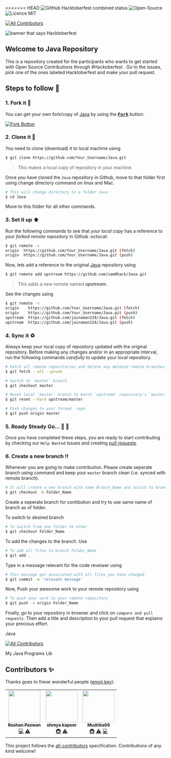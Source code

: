 <<<<<<< HEAD
![GitHub Hacktoberfest combined status](https://img.shields.io/github/hacktoberfest/2020/msandfor/10-Easy-Steps?style=for-the-badge)
![Open-Source](https://img.shields.io/badge/Open%20Source-Good%20First%20Issue-blue?style=for-the-badge)
![Licence MIT](https://img.shields.io/github/license/msandfor/10-easy-steps?style=for-the-badge)
<!-- ALL-CONTRIBUTORS-BADGE:START - Do not remove or modify this section -->
[![All Contributors](https://img.shields.io/badge/all_contributors-7-orange.svg?style=flat-square)](#contributors-)
<!-- ALL-CONTRIBUTORS-BADGE:END -->

<img src="https://github.com/msandfor/10-Easy-Steps/blob/master/assets/HF2020%20Events%201600x400%20Centered.png" alt="banner that says Hacktoberfest">

## Welcome to Java Repository

This is a repository created for the participants who wants to get started with Open Source Contributions through #Hackoberfest .
Go to the issues, pick one of the ones labeled Hacktoberfest and make your pull request.

## Steps to follow :scroll:

### 1. Fork it :fork_and_knife:

You can get your own fork/copy of [Java](https://github.com/sam0hack/Java) by using the <a href="https://github.com/sam0hack/Java/new/master?readme=1#fork-destination-box"><kbd><b>Fork</b></kbd></a> button.

 [![Fork Button](https://help.github.com/assets/images/help/repository/fork_button.jpg)](https://github.com/sam0hack/Java)

### 2. Clone it :busts_in_silhouette:

You need to clone (download) it to local machine using

```sh
$ git clone https://github.com/Your_Username/Java.git
```

> This makes a local copy of repository in your machine.

Once you have cloned the `Java` repository in Github, move to that folder first using change directory command on linux and Mac.

```sh
# This will change directory to a folder Java
$ cd Java
```

Move to this folder for all other commands.

### 3. Set it up :arrow_up:

Run the following commands to see that *your local copy* has a reference to *your forked remote repository* in Github :octocat:

```sh
$ git remote -v
origin  https://github.com/Your_Username/Java.git (fetch)
origin  https://github.com/Your_Username/Java.git (push)
```

Now, lets add a reference to the original [Java](https://github.com/sam0hack/Java) repository using

```sh
$ git remote add upstream https://github.com/sam0hack/Java.git
```

> This adds a new remote named ***upstream***.

See the changes using

```sh
$ git remote -v
origin    https://github.com/Your_Username/Java.git (fetch)
origin    https://github.com/Your_Username/Java.git (push)
upstream  https://github.com/jainaman224/Java.git (fetch)
upstream  https://github.com/jainaman224/Java.git (push)
```

### 4. Sync it :recycle:

Always keep your local copy of repository updated with the original repository.
Before making any changes and/or in an appropriate interval, run the following commands *carefully* to update your local repository.

```sh
# Fetch all remote repositories and delete any deleted remote branches
$ git fetch --all --prune

# Switch to `master` branch
$ git checkout master

# Reset local `master` branch to match `upstream` repository's `master` branch
$ git reset --hard upstream/master

# Push changes to your forked  repo
$ git push origin master
```

### 5. Ready Steady Go... :turtle: :rabbit2:

Once you have completed these steps, you are ready to start contributing by checking our `Help Wanted` Issues and creating [pull requests](https://github.com/sam0hack/Java/pulls).

### 6. Create a new branch :bangbang:

Whenever you are going to make contribution. Please create seperate branch using command and keep your `master` branch clean (i.e. synced with remote branch).

```sh
# It will create a new branch with name Branch_Name and switch to branch Folder_Name
$ git checkout -b Folder_Name
```

Create a seperate branch for contibution and try to use same name of branch as of folder.

To switch to desired branch

```sh
# To switch from one folder to other
$ git checkout Folder_Name
```

To add the changes to the branch. Use

```sh
# To add all files to branch Folder_Name
$ git add .
```

Type in a message relevant for the code reveiwer using

```sh
# This message get associated with all files you have changed
$ git commit -m 'relevant message'
```

Now, Push your awesome work to your remote repository using

```sh
# To push your work to your remote repository
$ git push -u origin Folder_Name
```

Finally, go to your repository in browser and click on `compare and pull requests`.
Then add a title and description to your pull request that explains your precious effort.

Java
<!-- ALL-CONTRIBUTORS-BADGE:START - Do not remove or modify this section -->
[![All Contributors](https://img.shields.io/badge/all_contributors-3-orange.svg?style=flat-square)](#contributors-)
<!-- ALL-CONTRIBUTORS-BADGE:END -->


My Java Programs Lib

## Contributors ✨

Thanks goes to these wonderful people ([emoji key](https://allcontributors.org/docs/en/emoji-key)):

<!-- ALL-CONTRIBUTORS-LIST:START - Do not remove or modify this section -->
<!-- prettier-ignore-start -->
<!-- markdownlint-disable -->
<table>
  <tr>
    <td align="center"><a href="https://github.com/Roshanpaswan"><img src="https://avatars2.githubusercontent.com/u/72060461?v=4" width="100px;" alt=""/><br /><sub><b>Roshan Paswan</b></sub></a><br /><a href="https://github.com/sam0hack/Java/commits?author=Roshanpaswan" title="Code">💻</a> <a href="https://github.com/sam0hack/Java/commits?author=Roshanpaswan" title="Tests">⚠️</a></td>
    <td align="center"><a href="https://shreyakapoor-portfolio.netlify.com"><img src="https://avatars1.githubusercontent.com/u/31164665?v=4" width="100px;" alt=""/><br /><sub><b>shreya kapoor</b></sub></a><br /><a href="#infra-shreyakapoor08" title="Infrastructure (Hosting, Build-Tools, etc)">🚇</a> <a href="https://github.com/sam0hack/Java/commits?author=shreyakapoor08" title="Tests">⚠️</a></td>
    <td align="center"><a href="https://github.com/Mudrika09"><img src="https://avatars0.githubusercontent.com/u/48450992?v=4" width="100px;" alt=""/><br /><sub><b>Mudrika09</b></sub></a><br /><a href="#infra-Mudrika09" title="Infrastructure (Hosting, Build-Tools, etc)">🚇</a> <a href="https://github.com/sam0hack/Java/commits?author=Mudrika09" title="Tests">⚠️</a> <a href="https://github.com/sam0hack/Java/commits?author=Mudrika09" title="Code">💻</a></td>
  </tr>
</table>

<!-- markdownlint-enable -->
<!-- prettier-ignore-end -->
<!-- ALL-CONTRIBUTORS-LIST:END -->

This project follows the [all-contributors](https://github.com/all-contributors/all-contributors) specification. Contributions of any kind welcome!

